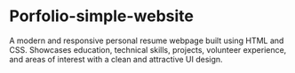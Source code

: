 # Porfolio-simple-website
A modern and responsive personal resume webpage built using HTML and CSS. Showcases education, technical skills, projects, volunteer experience, and areas of interest with a clean and attractive UI design.
